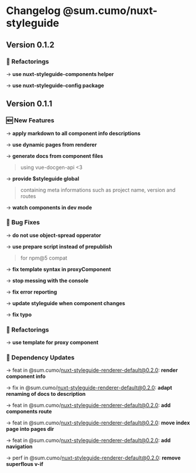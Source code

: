 # Changelog @sum.cumo/nuxt-styleguide

## Version 0.1.2

### 🔨 Refactorings

→ **use nuxt-styleguide-components helper**

→ **use nuxt-styleguide-config package**


## Version 0.1.1

### 🆕  New Features

→ **apply markdown to all component info descriptions**

→ **use dynamic pages from renderer**

→ **generate docs from component files**
> using vue-docgen-api <3
> 
> 

→ **provide $styleguide global**
> containing meta informations such as project name, version and routes
> 
> 

→ **watch components in dev mode**

### 🐞 Bug Fixes

→ **do not use object-spread opperator**

→ **use prepare script instead of prepublish**
> for npm@5 compat
> 
> 

→ **fix template syntax in proxyComponent**

→ **stop messing with the console**

→ **fix error reporting**

→ **update styleguide when component changes**

→ **fix typo**

### 🔨 Refactorings

→ **use template for proxy component**

### 🔄  Dependency Updates

→ feat in @sum.cumo/nuxt-styleguide-renderer-default@0.2.0: **render component info**

→ fix in @sum.cumo/nuxt-styleguide-renderer-default@0.2.0: **adapt renaming of docs to description**

→ feat in @sum.cumo/nuxt-styleguide-renderer-default@0.2.0: **add components route**

→ feat in @sum.cumo/nuxt-styleguide-renderer-default@0.2.0: **move index page into pages dir**

→ feat in @sum.cumo/nuxt-styleguide-renderer-default@0.2.0: **add navigation**

→ perf in @sum.cumo/nuxt-styleguide-renderer-default@0.2.0: **remove superflous v-if**


